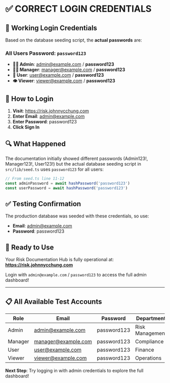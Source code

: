 # ✅ CORRECT LOGIN CREDENTIALS

## 🔑 Working Login Credentials

Based on the database seeding script, the **actual passwords** are:

### All Users Password: `password123`

- **👨‍💼 Admin**: admin@example.com / **password123**
- **👩‍💼 Manager**: manager@example.com / **password123**  
- **👤 User**: user@example.com / **password123**
- **👁️ Viewer**: viewer@example.com / **password123**

## 🎯 How to Login

1. **Visit**: https://risk.johnnycchung.com
2. **Enter Email**: admin@example.com
3. **Enter Password**: password123
4. **Click Sign In**

## 🔍 What Happened

The documentation initially showed different passwords (Admin123!, Manager123!, User123!) but the actual database seeding script in `src/lib/seed.ts` uses `password123` for all users:

```typescript
// From seed.ts line 11-12
const adminPassword = await hashPassword('password123')
const userPassword = await hashPassword('password123')
```

## ✅ Testing Confirmation

The production database was seeded with these credentials, so use:
- **Email**: admin@example.com  
- **Password**: password123

## 🎉 Ready to Use

Your Risk Documentation Hub is fully operational at:
**https://risk.johnnycchung.com**

Login with `admin@example.com` / `password123` to access the full admin dashboard!

---

## 📋 All Available Test Accounts

| Role | Email | Password | Department |
|------|-------|----------|------------|
| Admin | admin@example.com | password123 | Risk Management |
| Manager | manager@example.com | password123 | Compliance |
| User | user@example.com | password123 | Finance |
| Viewer | viewer@example.com | password123 | Operations |

**Next Step**: Try logging in with admin credentials to explore the full dashboard!